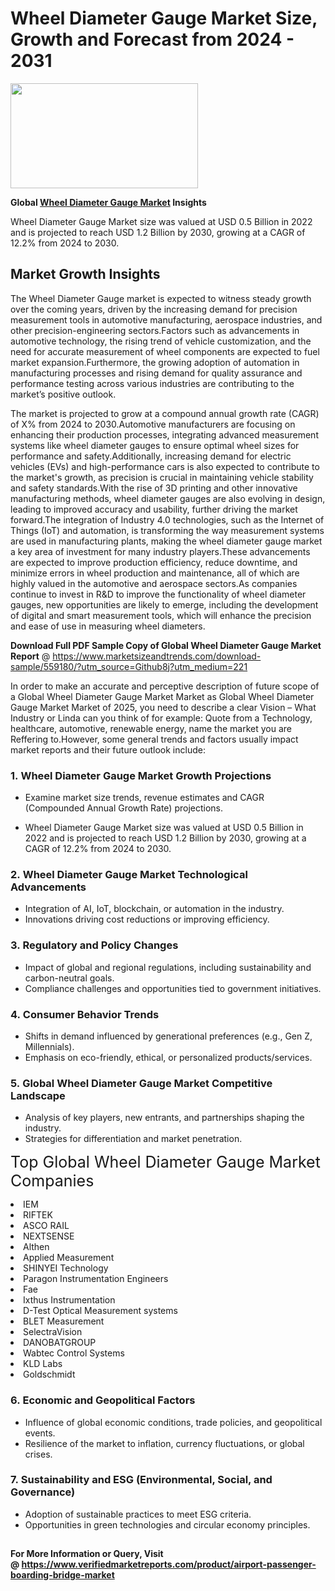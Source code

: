 <H1>Wheel Diameter Gauge Market Size, Growth and Forecast from 2024 - 2031</H1><img class="aligncenter size-medium wp-image-584254" src="https://thirdeyenews.in/wp-content/uploads/2024/09/Global-Market-Research-300x168.jpeg" alt="" width="300" height="168" /><p><strong>Global&nbsp;<a href="https://www.marketsizeandtrends.com/download-sample/559180/?utm_source=Github8j?utm_medium=221">Wheel Diameter Gauge Market</a> Insights</strong></p><p>Wheel Diameter Gauge Market size was valued at USD 0.5 Billion in 2022 and is projected to reach USD 1.2 Billion by 2030, growing at a CAGR of 12.2% from 2024 to 2030.</p><p><h2>Market Growth Insights</h2> <p>The Wheel Diameter Gauge market is expected to witness steady growth over the coming years, driven by the increasing demand for precision measurement tools in automotive manufacturing, aerospace industries, and other precision-engineering sectors.Factors such as advancements in automotive technology, the rising trend of vehicle customization, and the need for accurate measurement of wheel components are expected to fuel market expansion.Furthermore, the growing adoption of automation in manufacturing processes and rising demand for quality assurance and performance testing across various industries are contributing to the market’s positive outlook.</p> <p>The market is projected to grow at a compound annual growth rate (CAGR) of X% from 2024 to 2030.Automotive manufacturers are focusing on enhancing their production processes, integrating advanced measurement systems like wheel diameter gauges to ensure optimal wheel sizes for performance and safety.Additionally, increasing demand for electric vehicles (EVs) and high-performance cars is also expected to contribute to the market's growth, as precision is crucial in maintaining vehicle stability and safety standards.With the rise of 3D printing and other innovative manufacturing methods, wheel diameter gauges are also evolving in design, leading to improved accuracy and usability, further driving the market forward.The integration of Industry 4.0 technologies, such as the Internet of Things (IoT) and automation, is transforming the way measurement systems are used in manufacturing plants, making the wheel diameter gauge market a key area of investment for many industry players.These advancements are expected to improve production efficiency, reduce downtime, and minimize errors in wheel production and maintenance, all of which are highly valued in the automotive and aerospace sectors.As companies continue to invest in R&D to improve the functionality of wheel diameter gauges, new opportunities are likely to emerge, including the development of digital and smart measurement tools, which will enhance the precision and ease of use in measuring wheel diameters.<p><span class=""><strong>Download Full PDF Sample Copy of Global Wheel Diameter Gauge Market Report</strong> @ <a href="https://www.marketsizeandtrends.com/download-sample/559180/?utm_source=Github8j?utm_medium=221" target="_blank">https://www.marketsizeandtrends.com/download-sample/559180/?utm_source=Github8j?utm_medium=221</a></span></p><p>In order to make an accurate and perceptive description of future scope of a Global&nbsp;Wheel Diameter Gauge Market Market as Global&nbsp;Wheel Diameter Gauge Market Market of 2025, you need to describe a clear Vision &ndash; What Industry or Linda can you think of for example: Quote from a Technology, healthcare, automotive, renewable energy, name the market you are Reffering to.However, some general trends and factors usually impact market reports and their future outlook include:</p><h3>1.&nbsp;<strong>Wheel Diameter Gauge Market Growth Projections</strong></h3><ul><li>Examine market size trends, revenue estimates and CAGR (Compounded Annual Growth Rate) projections.</li><li><p>Wheel Diameter Gauge Market size was valued at USD 0.5 Billion in 2022 and is projected to reach USD 1.2 Billion by 2030, growing at a CAGR of 12.2% from 2024 to 2030.</p></li></ul><h3>2.&nbsp;<strong>Wheel Diameter Gauge Market Technological Advancements</strong></h3><ul><li>Integration of AI, IoT, blockchain, or automation in the industry.</li><li>Innovations driving cost reductions or improving efficiency.</li></ul><h3>3.&nbsp;<strong>Regulatory and Policy Changes</strong></h3><ul><li>Impact of global and regional regulations, including sustainability and carbon-neutral goals.</li><li>Compliance challenges and opportunities tied to government initiatives.</li></ul><h3>4.&nbsp;<strong>Consumer Behavior Trends</strong></h3><ul><li>Shifts in demand influenced by generational preferences (e.g., Gen Z, Millennials).</li><li>Emphasis on eco-friendly, ethical, or personalized products/services.</li></ul><h3>5.&nbsp;<strong>Global Wheel Diameter Gauge Market Competitive Landscape</strong></h3><ul><li>Analysis of key players, new entrants, and partnerships shaping the industry.</li><li>Strategies for differentiation and market penetration.</li></ul><p data-pm-slice="1 1 []"><span style="color: inherit; font-family: inherit; font-size: 25px;">Top Global Wheel Diameter Gauge Market Companies</span></p><div class="" data-test-id=""><p><li>IEM</li><li> RIFTEK</li><li> ASCO RAIL</li><li> NEXTSENSE</li><li> Althen</li><li> Applied Measurement</li><li> SHINYEI Technology</li><li> Paragon Instrumentation Engineers</li><li> Fae</li><li> Ixthus Instrumentation</li><li> D-Test Optical Measurement systems</li><li> BLET Measurement</li><li> SelectraVision</li><li> DANOBATGROUP</li><li> Wabtec Control Systems</li><li> KLD Labs</li><li> Goldschmidt</li></p></div><h3>6.&nbsp;<strong>Economic and Geopolitical Factors</strong></h3><ul><li>Influence of global economic conditions, trade policies, and geopolitical events.</li><li>Resilience of the market to inflation, currency fluctuations, or global crises.</li></ul><h3>7.&nbsp;<strong>Sustainability and ESG (Environmental, Social, and Governance)</strong></h3><ul><li>Adoption of sustainable practices to meet ESG criteria.</li><li>Opportunities in green technologies and circular economy principles.</li></ul><h2><strong style="font-size: 14px;">For More Information or Query, Visit @&nbsp;</strong><a style="background-color: #ffffff; font-size: 14px;" href="https://www.marketsizeandtrends.com/report/wheel-diameter-gauge-market/" target="_blank">https://www.verifiedmarketreports.com/product/airport-passenger-boarding-bridge-market</a></h2>